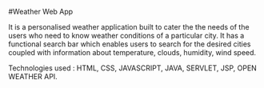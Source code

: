 #Weather Web App

It is a personalised weather application built to cater the the needs of the users who need to know weather conditions of a particular city. It has a functional search bar which enables users to search for the desired cities coupled with information about temperature, clouds, humidity, wind speed.

Technologies used :
HTML, CSS, JAVASCRIPT, JAVA, SERVLET, JSP, OPEN WEATHER API.

